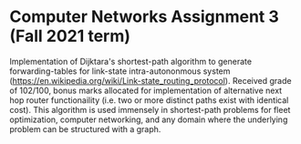 # Computer Networks Assignment 3 (Fall 2021 term)

Implementation of Dijktara's shortest-path algorithm to generate forwarding-tables for link-state intra-autononmous system (https://en.wikipedia.org/wiki/Link-state_routing_protocol). Received grade of 102/100, bonus marks allocated for implementation of alternative next hop router functionaility (i.e. two or more distinct paths exist with identical cost). This algorithm is used immensely in shortest-path problems for fleet optimization, computer networking, and any domain where the underlying problem can be structured with a graph.
